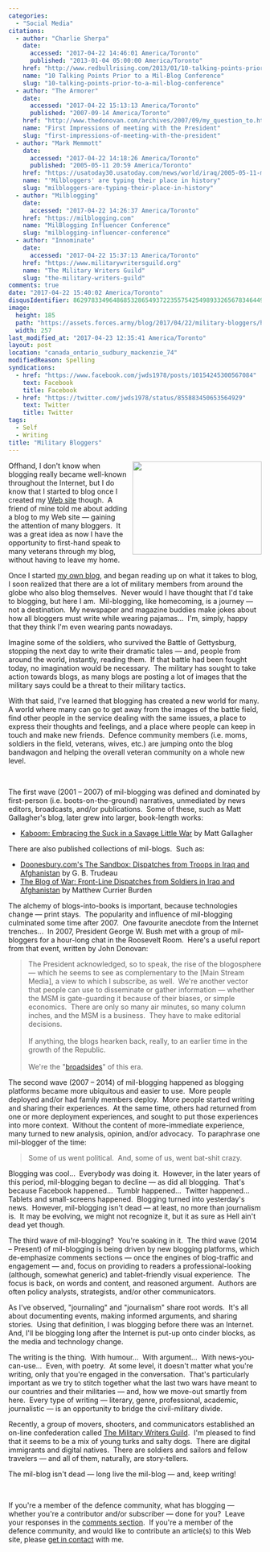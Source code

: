 ```yaml
---
categories:
  - "Social Media"
citations:
  - author: "Charlie Sherpa"
    date:
      accessed: "2017-04-22 14:46:01 America/Toronto"
      published: "2013-01-04 05:00:00 America/Toronto"
    href: "http://www.redbullrising.com/2013/01/10-talking-points-prior-to-mil-blog.html"
    name: "10 Talking Points Prior to a Mil-Blog Conference"
    slug: "10-talking-points-prior-to-a-mil-blog-conference"
  - author: "The Armorer"
    date:
      accessed: "2017-04-22 15:13:13 America/Toronto"
      published: "2007-09-14 America/Toronto"
    href: "http://www.thedonovan.com/archives/2007/09/my_question_to.html"
    name: "First Impressions of meeting with the President"
    slug: "first-impressions-of-meeting-with-the-president"
  - author: "Mark Memmott"
    date:
      accessed: "2017-04-22 14:18:26 America/Toronto"
      published: "2005-05-11 20:59 America/Toronto"
    href: "https://usatoday30.usatoday.com/news/world/iraq/2005-05-11-milblogs-main_x.htm"
    name: "'Milbloggers' are typing their place in history"
    slug: "milbloggers-are-typing-their-place-in-history"
  - author: "Milblogging"
    date:
      accessed: "2017-04-22 14:26:37 America/Toronto"
    href: "https://milblogging.com"
    name: "MilBlogging Influencer Conference"
    slug: "milblogging-influencer-conference"
  - author: "Innominate"
    date:
      accessed: "2017-04-22 15:37:13 America/Toronto"
    href: "https://www.militarywritersguild.org"
    name: "The Military Writers Guild"
    slug: "the-military-writers-guild"
comments: true
date: "2017-04-22 15:40:02 America/Toronto"
disqusIdentifier: 8629783349648685328654937223557542549893326567834644969673946426376536986328368839962869277629836772
image:
  height: 185
  path: "https://assets.forces.army/blog/2017/04/22/military-bloggers/hotlink-ok/Military-Writers-Guild_257x185.png"
  width: 257
last_modified_at: "2017-04-23 12:35:41 America/Toronto"
layout: post
location: "canada_ontario_sudbury_mackenzie_74"
modifiedReason: Spelling
syndications:
  - href: "https://www.facebook.com/jwds1978/posts/10154245300567084"
    text: Facebook
    title: Facebook
  - href: "https://twitter.com/jwds1978/status/855883450653564929"
    text: Twitter
    title: Twitter
tags:
  - Self
  - Writing
title: "Military Bloggers"
---
```


<img
  alt="" height="185" src="{{ site.uri.assets }}/blog/2017/04/22/military-bloggers/Military-Writers-Guild_257x185.png"
  style="border: 0px; float: right; margin-bottom: 10px; margin-left: 10px;" width="257" />
<p>
  Offhand, I don't know when blogging really became well-known throughout the Internet, but I do know that I started to blog once I created my <a
    href="{{ site.url }}" rel="me" title="">Web site</a> though.&nbsp; A friend of mine told me about adding a blog to my Web site &#8212; gaining the attention
  of many bloggers.&nbsp; It was a great idea as now I have the opportunity to first-hand speak to many veterans through my blog, without having to leave my
  home.
</p>
<p>
  Once I started <a href="{{ site.uri.blog }}" rel="me" title="">my own blog</a>, and began reading up on what it takes to blog, I soon realized that there are
  a lot of military members from around the globe who also blog themselves.&nbsp; Never would I have thought that I'd take to blogging, but here I am.&nbsp;
  Mil-blogging, like homecoming, is a journey &#8212; not a destination.&nbsp; My newspaper and magazine buddies make jokes about how all bloggers must write
  while wearing pajamas&hellip;&nbsp; I'm, simply, happy that they think I'm even wearing pants nowadays.
</p>
<!-- excerptBreak -->
<p>
  Imagine some of the soldiers, who survived the Battle of Gettysburg, stopping the next day to write their dramatic tales &#8212; and, people from around the
  world, instantly, reading them.&nbsp; If that battle had been fought today, no imagination would be necessary.&nbsp; The military has sought to take action
  towards blogs, as many blogs are posting a lot of images that the military says could be a threat to their military tactics.
</p>
<p>
  With that said, I've learned that blogging has created a new world for many.&nbsp; A world where many can go to get away from the images of the battle field,
  find other people in the service dealing with the same issues, a place to express their thoughts and feelings, and a place where people can keep in touch and
  make new friends.&nbsp; Defence community members (i.e. moms, soldiers in the field, veterans, wives, etc.) are jumping onto the blog bandwagon and helping
  the overall veteran community on a whole new level.
</p>
<p>
  &nbsp;
</p>
<p>
  The first wave (2001 &#8211; 2007) of mil-blogging was defined and dominated by first-person (i.e. boots-on-the-ground) narratives, unmediated by news
  editors, broadcasts, and/or publications.&nbsp; Some of these, such as Matt Gallagher's blog, later grew into larger, book-length works:
  <ul>
    <li>
      <a href="{{ site.uri.aStore }}/#detail/0306819678" rel="me" title="">Kaboom: Embracing the Suck in a Savage Little War</a> by Matt Gallagher
    </li>
  </ul>
</p>
<p>
  There are also published collections of mil-blogs.&nbsp; Such as:
  <ul>
    <li>
      <a href="{{ site.uri.aStore }}/#detail/0740769456" rel="me" title="">Doonesbury.com's The Sandbox: Dispatches from Troops in Iraq and Afghanistan</a> by
      G. B. Trudeau
    </li>
    <li>
      <a href="{{ site.uri.aStore }}/#detail/0743294181" rel="me" title="">The Blog of War: Front-Line Dispatches from Soldiers in Iraq and Afghanistan</a> by
      Matthew Currier Burden
    </li>
  </ul>
</p>
<p>
  The alchemy of blogs-into-books is important, because technologies change &#8212; print stays.&nbsp; The popularity and influence of mil-blogging culminated
  some time after 2007.&nbsp; One favourite anecdote from the Internet trenches&hellip;&nbsp; In 2007, President George W. Bush met with a group of mil-bloggers
  for a hour-long chat in the Roosevelt Room.&nbsp; Here's a useful report from that event, written by John Donovan:
  <blockquote>
    The President acknowledged, so to speak, the rise of the blogosphere &#8212; which he seems to see as complementary to the [Main Stream Media], a view to
    which I subscribe, as well.&nbsp; We're another vector that people can use to disseminate or gather information &#8212; whether the MSM is gate-guarding it
    because of their biases, or simple economics.&nbsp; There are only so many air minutes, so many column inches, and the MSM is a business.&nbsp; They have to
    make editorial decisions.<br />
    &nbsp;<br />
    If anything, the blogs hearken back, really, to an earlier time in the growth of the Republic.<br />
    &nbsp;<br />
    We're the
    &quot;<a href="https://en.wikipedia.org/wiki/Broadside_(printing)" rel="external nofollow" target="_blank" title="Broadside (printing)">broadsides</a>&quot;
    of this era.
  </blockquote>
</p>
<p>
  The second wave (2007 &#8211; 2014) of mil-blogging happened as blogging platforms became more ubiquitous and easier to use.&nbsp; More people deployed and/or
  had family members deploy.&nbsp; More people started writing and sharing their experiences.&nbsp; At the same time, others had returned from one or more
  deployment experiences, and sought to put those experiences into more context.&nbsp; Without the content of more-immediate experience, many turned to new
  analysis, opinion, and/or advocacy.&nbsp; To paraphrase one mil-blogger of the time:
  <blockquote>
    Some of us went political.&nbsp; And, some of us, went bat-shit crazy.
  </blockquote>
</p>
<p>
  Blogging was cool&hellip;&nbsp; Everybody was doing it.&nbsp; However, in the later years of this period, mil-blogging began to decline &#8212; as did all
  blogging.&nbsp; That's because Facebook happened&hellip;&nbsp; Tumblr happened&hellip;&nbsp; Twitter happened&hellip;&nbsp; Tablets and small-screens
  happened.&nbsp; Blogging turned into yesterday's news.&nbsp; However, mil-blogging isn't dead &#8212; at least, no more than journalism is.&nbsp; It may be
  evolving, we might not recognize it, but it as sure as Hell ain't dead yet though.
</p>
<p>
  The third wave of mil-blogging?&nbsp; You're soaking in it.&nbsp; The third wave (2014 &#8211; Present) of mil-blogging is being driven by new blogging
  platforms, which de-emphasize comments sections &#8212; once the engines of blog-traffic and engagement &#8212; and, focus on providing to readers a
  professional-looking (although, somewhat generic) and tablet-friendly visual experience.&nbsp; The focus is back, on words and content, and reasoned
  argument.&nbsp; Authors are often policy analysts, strategists, and/or other communicators.
</p>
<p>
  As I've observed, &quot;journaling&quot; and &quot;journalism&quot; share root words.&nbsp; It's all about documenting events, making informed arguments, and
  sharing stories.&nbsp; Using that definition, I was blogging before there was an Internet.&nbsp; And, I'll be blogging long after the Internet is put-up onto
  cinder blocks, as the media and technology change.
</p>
<p>
  The writing is the thing.&nbsp; With humour&hellip;&nbsp; With argument&hellip;&nbsp; With news-you-can-use&hellip;&nbsp; Even, with poetry.&nbsp; At some
  level, it doesn't matter what you're writing, only that you're engaged in the conversation.&nbsp; That's particularly important as we try to stitch together
  what the last two wars have meant to our countries and their militaries &#8212; and, how we move-out smartly from here.&nbsp; Every type of writing &#8212;
  literary, genre, professional, academic, journalistic &#8212; is an opportunity to bridge the civil-military divide.
</p>
<p>
  Recently, a group of movers, shooters, and communicators established an on-line confederation called <a
    href="{{ site.url }}{{ page.url }}#cite-the-military-writers-guild" rel="me" title="The Military Writers Guild">The Military Writers Guild</a>.&nbsp; I'm
  pleased to find that it seems to be a mix of young turks and salty dogs.&nbsp; There are digital immigrants and digital natives.&nbsp; There are soldiers and
  sailors and fellow travelers &#8212; and all of them, naturally, are story-tellers.
</p>
<p>
  The mil-blog isn't dead &#8212; long live the mil-blog &#8212; and, keep writing!
</p>
<p>
  &nbsp;
</p>
<p>
  If you're a member of the defence community, what has blogging &#8212; whether you're a contributor and/or subscriber &#8212; done for you?&nbsp; Leave your
  responses in the <a href="{{ site.url }}{{ page.url }}#disqus_thread" rel="me" title="">comments section</a>.&nbsp; If you're a member of the defence
  community, and would like to contribute an article(s) to this Web site, please <a href="{{ site.url }}/contact" rel="me" title="">get in contact</a> with me.
</p>
